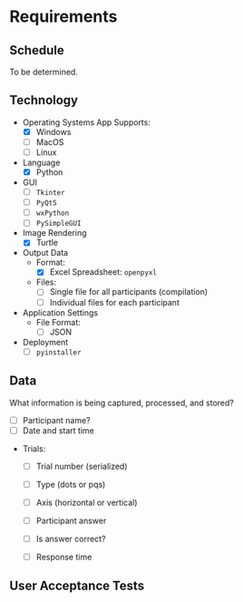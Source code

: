 # Requirements

## Schedule
To be determined.

## Technology
* Operating Systems App Supports:
  * [x] Windows
  * [ ] MacOS
  * [ ] Linux
* Language
  * [x] Python
* GUI
  * [ ] `Tkinter`
  * [ ] `PyQt5`
  * [ ] `wxPython`
  * [ ] `PySimpleGUI`
* Image Rendering
  * [x] Turtle
* Output Data
  * Format:
    * [x] Excel Spreadsheet: `openpyxl`
  * Files:
    * [ ] Single file for all participants (compilation)
    * [ ] Individual files for each participant
* Application Settings
  * File Format:
    * [ ] JSON
* Deployment
  * [ ] `pyinstaller`

## Data
What information is being captured, processed, and stored?

* [ ] Participant name?
* [ ] Date and start time
* Trials:
    * [ ] Trial number (serialized)
    * [ ] Type (dots or pqs)
    * [ ] Axis (horizontal or vertical)
    * [ ] Participant answer
    * [ ] Is answer correct?
    * [ ] Response time



## User Acceptance Tests


